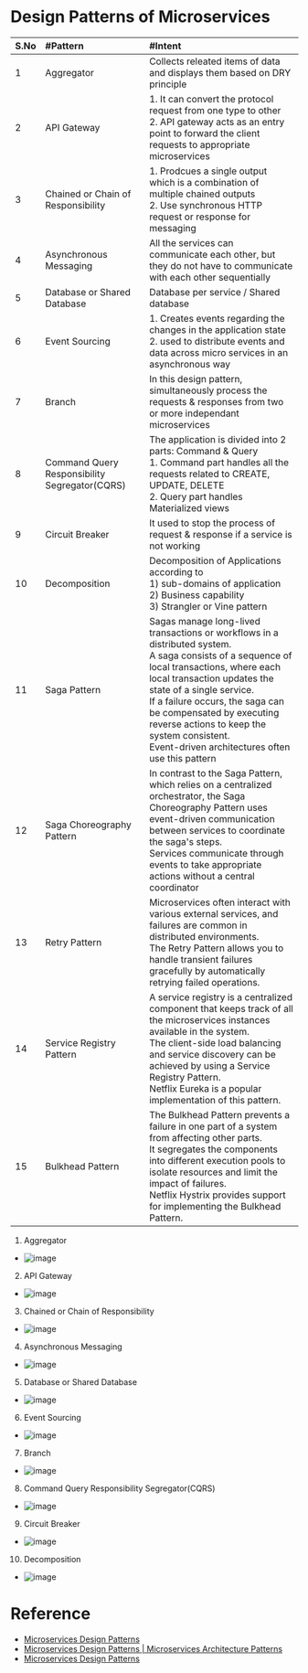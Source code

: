 # Design Patterns of Microservices
|S.No | #Pattern  | #Intent |
| :--- | :--- | :--- |
|1 | Aggregator | Collects releated items of data and displays them based on DRY principle |
| 2| API Gateway | 1. It can convert the protocol request from one type to other <br>2. API gateway acts as an entry point to forward the client requests to appropriate microservices  |
|3 | Chained or Chain of Responsibility |1. Prodcues a single output which is a combination of multiple chained outputs <br>2. Use synchronous HTTP request or response for messaging  |
| 4| Asynchronous Messaging |All the services can communicate each other, but they do not have to communicate with each other sequentially  |
| 5| Database or Shared Database | Database per service / Shared database |
|6 | Event Sourcing | 1. Creates events regarding the changes in the application state <br>2. used to distribute events and data across micro services in an asynchronous way|
| 7| Branch | In this design pattern, simultaneously process the requests & responses from two or more independant microservices  |
| 8| Command Query Responsibility Segregator(CQRS) | The application is divided into 2 parts: Command & Query <br>1. Command part handles all the requests related to CREATE, UPDATE, DELETE <br>2. Query part handles Materialized views  |
|9 | Circuit Breaker | It used to stop the process of request & response if a service is not working |
|10 | Decomposition | Decomposition of Applications according to <br>1) sub-domains of application <br>2) Business capability <br>3) Strangler or Vine pattern|
|11 | Saga Pattern | Sagas manage long-lived transactions or workflows in a distributed system.<br> A saga consists of a sequence of local transactions, where each local transaction updates the state of a single service.<br> If a failure occurs, the saga can be compensated by executing reverse actions to keep the system consistent.<br> Event-driven architectures often use this pattern|
|12 | Saga Choreography Pattern | In contrast to the Saga Pattern, which relies on a centralized orchestrator, the Saga Choreography Pattern uses event-driven communication between services to coordinate the saga's steps.<br> Services communicate through events to take appropriate actions without a central coordinator|
|13 | Retry Pattern | Microservices often interact with various external services, and failures are common in distributed environments.<br> The Retry Pattern allows you to handle transient failures gracefully by automatically retrying failed operations.|
|14 | Service Registry Pattern | A service registry is a centralized component that keeps track of all the microservices instances available in the system.<br> The client-side load balancing and service discovery can be achieved by using a Service Registry Pattern.<br> Netflix Eureka is a popular implementation of this pattern.|
|15 | Bulkhead Pattern | The Bulkhead Pattern prevents a failure in one part of a system from affecting other parts.<br> It segregates the components into different execution pools to isolate resources and limit the impact of failures.<br> Netflix Hystrix provides support for implementing the Bulkhead Pattern.|

1. Aggregator
* ![image](https://user-images.githubusercontent.com/7721150/169580256-d0a0ed95-cefd-41ec-aa63-c0bf0b33e232.png)
2. API Gateway
* ![image](https://user-images.githubusercontent.com/7721150/169580734-bd6f1be6-0297-4b81-b06f-70be30c74a32.png)
3. Chained or Chain of Responsibility
* ![image](https://user-images.githubusercontent.com/7721150/169582599-e61416f6-4876-46bc-b849-ed049c008391.png)
4. Asynchronous Messaging
* ![image](https://user-images.githubusercontent.com/7721150/169586057-d54c99b1-b4d4-49e0-9601-3a667e4fe215.png)
5. Database or Shared Database
* ![image](https://user-images.githubusercontent.com/7721150/169587146-6d65cdcc-d0a5-4575-9bbe-2884c9260a8c.png)
6. Event Sourcing
* ![image](https://user-images.githubusercontent.com/7721150/169587846-f8f69de6-8fb5-47fb-a123-c2f1c79a7caa.png)
7. Branch
* ![image](https://user-images.githubusercontent.com/7721150/169588241-e04c4197-0165-4ce5-93c4-f49349c3484c.png)
8. Command Query Responsibility Segregator(CQRS)
* ![image](https://user-images.githubusercontent.com/7721150/169589233-a25b590c-5232-4088-86ee-2085a5037ca4.png)
9. Circuit Breaker
* ![image](https://user-images.githubusercontent.com/7721150/169590086-ab663a97-124a-43eb-a3c5-1d8ffb0898eb.png)
10. Decomposition
* ![image](https://user-images.githubusercontent.com/7721150/169590507-0229c305-b75d-495b-9ca3-8b1bfcb12137.png)




# Reference
* [Microservices Design Patterns](https://www.edureka.co/blog/microservices-design-patterns#DesignPatternsofMicroservices)
* [Microservices Design Patterns | Microservices Architecture Patterns](https://www.youtube.com/watch?v=xuH81XGWeGQ)
* [Microservices Design Patterns](https://www.youtube.com/watch?v=xuH81XGWeGQ)



